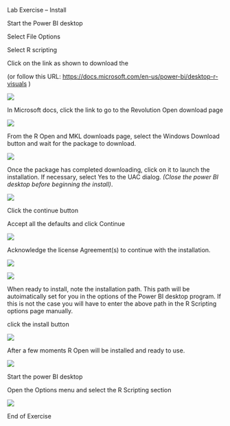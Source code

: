 Lab Exercise – Install

Start the Power BI desktop

Select File Options

Select R scripting

Click on the link as shown to download the

(or follow this URL:
<https://docs.microsoft.com/en-us/power-bi/desktop-r-visuals> )

![](media/fe5d7573392e38556165341f9ecba447.png)

In Microsoft docs, click the link to go to the Revolution Open download page

![](media/e604d84eebe695bdd04d192255863c8a.png)

From the R Open and MKL downloads page, select the Windows Download button and
wait for the package to download.

![](media/6c3990634fa26ff6fe94b260242ef59b.png)

Once the package has completed downloading, click on it to launch the
installation. If necessary, select Yes to the UAC dialog. *(Close the power BI
desktop before beginning the install)*.

![](media/cacbec223e3ff643ac89731c26498ef4.png)

Click the continue button

Accept all the defaults and click Continue

![](media/47a234d482bde3f2f8b87eda4f1e9258.png)

Acknowledge the license Agreement(s) to continue with the installation.

![](media/35a6f93ff58859dbe8bf03a748b1438f.png)

![](media/6bfe532248b6104c4330a57cf4976318.png)

When ready to install, note the installation path. This path will be
autoimatically set for you in the options of the Power BI desktop program. If
this is not the case you will have to enter the above path in the R Scripting
options page manually.

click the install button

![](media/8d1fd471180d2b2a6121e26856a010b3.png)

After a few moments R Open will be installed and ready to use.

![](media/48c58d9974dc404a3b59c41f82d90976.png)

Start the power BI desktop

Open the Options menu and select the R Scripting section

![](media/5a509a876e21d21910d935de7053c963.png)

End of Exercise
